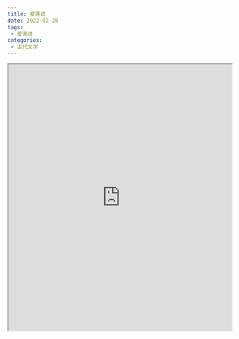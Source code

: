 ```yaml
---
title: 爱莲说
date: 2022-02-28
tags:
 - 爱莲说
categories:
 - 古代文学
---
```




<iframe src="https://study-doc.yourtools.icu/pdf/web/viewer.html?file=https://vkceyugu.cdn.bspapp.com/VKCEYUGU-e9075d72-0451-48df-afe1-d46932ae4554/4c269127-d2ff-4652-87ab-d840e6bd19b9.pdf" width="100%" height="600px"></iframe>
